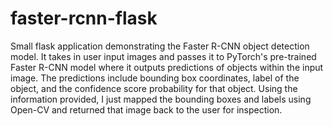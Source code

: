 # faster-rcnn-flask
Small flask application demonstrating the Faster R-CNN object detection model. It takes in user input images and passes it to PyTorch's
pre-trained Faster R-CNN model where it outputs predictions of objects within the input image. The predictions include bounding box
coordinates, label of the object, and the confidence score probability for that object. Using the information provided, I just mapped
the bounding boxes and labels using Open-CV and returned that image back to the user for inspection.
